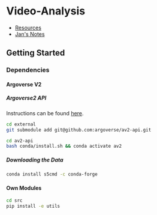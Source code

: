 # Video-Analysis

- [Resources](/RESOURCES.md)
- [Jan's Notes](https://drive.google.com/drive/folders/1pCqvKy3jx0FrvmH9EIDcMBJo3a7-Q1kw?usp=share_link)

## Getting Started

### Dependencies

<!-- #### nuScenes-devkit

```bash
conda create -n nuscenes python=3.9
conda activate nuscenes

# Tested on python<=3.7
pip install nuscenes-devkit
``` -->
#### Argoverse V2

##### Argoverse2 API

Instructions can be found [here](https://argoverse.github.io/user-guide/getting_started.html).

```bash
cd external
git submodule add git@github.com:argoverse/av2-api.git

cd av2-api
bash conda/install.sh && conda activate av2
```

##### Downloading the Data

```bash
conda install s5cmd -c conda-forge
```

#### Own Modules

```bash
cd src
pip install -e utils
